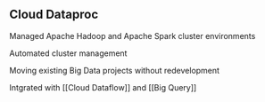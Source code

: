 ## Cloud Dataproc

Managed Apache Hadoop and Apache Spark cluster environments

Automated cluster management

Moving existing Big Data projects without redevelopment

Intgrated with [[Cloud Dataflow]] and [[Big Query]]